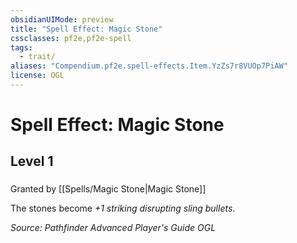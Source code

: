 ```yaml
---
obsidianUIMode: preview
title: "Spell Effect: Magic Stone"
cssclasses: pf2e,pf2e-spell
tags:
  - trait/
aliases: "Compendium.pf2e.spell-effects.Item.YzZs7r8VUOp7PiAW"
license: OGL
---
```

# Spell Effect: Magic Stone
## Level 1
### 






Granted by [[Spells/Magic Stone|Magic Stone]]

The stones become _+1 striking disrupting sling bullets_.

*Source: Pathfinder Advanced Player's Guide*
*OGL*